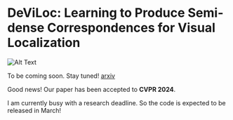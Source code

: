 # DeViLoc: Learning to Produce Semi-dense Correspondences for Visual Localization

![Alt Text](demo_cmu.gif)

To be coming soon. Stay tuned!
[arxiv](https://arxiv.org/abs/2402.08359)

Good news! Our paper has been accepted to **CVPR 2024**.

I am currently busy with a research deadline. So the code is expected to be released in March!
